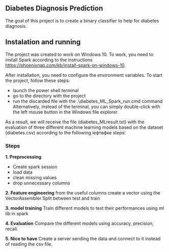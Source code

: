 ## Diabetes Diagnosis Prediction
The goal of this project is to create a binary classifier to help for diabetes diagnosis.

## Instalation and running
The project was created to work on Windows 10.
To work, you need to install Spark according to the instructions
https://phoenixnap.com/kb/install-spark-on-windows-10.

After installation, you need to configure the environment variables.
To start the project, follow these steps:
   - launch the power shell terminal
   - go to the directory with the project
   - run the discarded file with the .\diabetes_ML_Spark_run.cmd command
Alternatively, instead of the terminal, you can simply double-click with the left mouse button in the Windows file explorer.

As a result, we will receive the file (diabetes_MLresult.txt) with the evaluation of three different machine learning models based on the dataset (diabetes.csv) according to the following іефтвфке steps:

### Steps
**1. Preprocessing**
- Create spark session
- load data
- clean missing values
- drop unnecessary columns

**2. Feature engineering**
from the useful columns create a vector using the VectorAssembler
Split between test and train 

**3. model training**
Train different models to test their performances using ml lib in spark

**4. Evaluation**
Compare the different models using accuracy, precision, recall.

**5. Nice to have**
Create a server sending the data and connect to it instead of reading the csv file.
